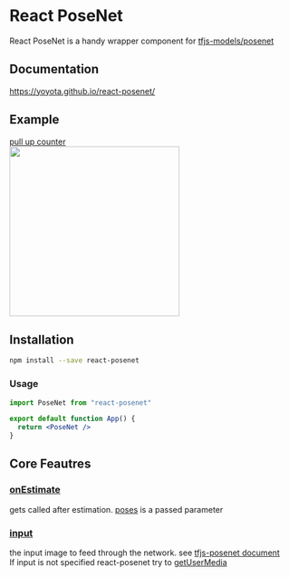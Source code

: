 # React PoseNet

React PoseNet is a handy wrapper component for [tfjs-models/posenet](https://github.com/tensorflow/tfjs-models/tree/master/posenet)

## Documentation

https://yoyota.github.io/react-posenet/

## Example

[pull up counter](https://github.com/yoyota/react-posenet-pull-up)  
<img src="https://i.imgur.com/xTP8Otx.gif" width=300 height=300 />

## Installation

```bash
npm install --save react-posenet
```

### Usage

```jsx
import PoseNet from "react-posenet"

export default function App() {
  return <PoseNet />
}
```

## Core Feautres

### [onEstimate](https://react-posenet.yoyota.dev/#/Props%20examples?id=section-onestimate)

gets called after estimation. [poses](https://github.com/tensorflow/tfjs-models/tree/master/posenet#keypoints) is a passed parameter  

### [input](https://react-posenet.yoyota.dev/#/Props%20examples?id=section-input)
the input image to feed through the network. see
[tfjs-posenet document](https://github.com/tensorflow/tfjs-models/tree/master/posenet#params-in-estimatesinglepose)  
If input is not specified react-posenet try to [getUserMedia](https://developer.mozilla.org/en-US/docs/Web/API/MediaDevices/getUserMedia)  
